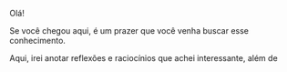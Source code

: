 Olá!

Se você chegou aqui, é um prazer que você venha buscar esse conhecimento.

Aqui, irei anotar reflexões e raciocínios que achei interessante, além de 